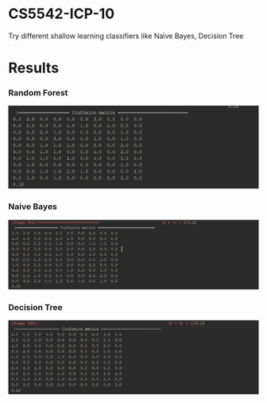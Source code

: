 # CS5542-ICP-10

Try different shallow learning classifiers like Naïve Bayes, Decision Tree


# Results

### Random Forest

![](https://github.com/anhnguyent93/CS5542/blob/master/images/ICP10_RandomForest.PNG)

### Naive Bayes

![](https://github.com/anhnguyent93/CS5542/blob/master/images/ICP10_NaiveBayes.PNG)

### Decision Tree

![](https://github.com/anhnguyent93/CS5542/blob/master/images/ICP10_DecisionTree.PNG)
